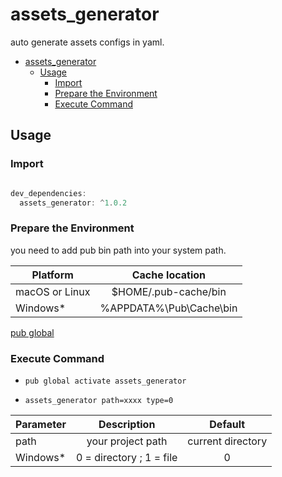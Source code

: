 # assets_generator

auto generate assets configs in yaml.

- [assets_generator](#assetsgenerator)
  - [Usage](#usage)
    - [Import](#import)
    - [Prepare the Environment](#prepare-the-environment)
    - [Execute Command](#execute-command)

## Usage

### Import

```dart

dev_dependencies:
  assets_generator: ^1.0.2 

```

###  Prepare the Environment

you need to add pub bin path into your system path.
	
| Platform       |     Cache  location     |
| -------------- | :---------------------: |
| macOS or Linux |  $HOME/.pub-cache/bin   |
| Windows*       | %APPDATA%\Pub\Cache\bin |

[pub global](https://dart.dev/tools/pub/cmd/pub-global)

### Execute Command

- `pub global activate assets_generator`

- `assets_generator path=xxxx type=0`

| Parameter |       Description        |      Default      |
| --------- | :----------------------: | :---------------: |
| path      |    your project path     | current directory |
| Windows*  | 0 = directory ; 1 = file |         0         |